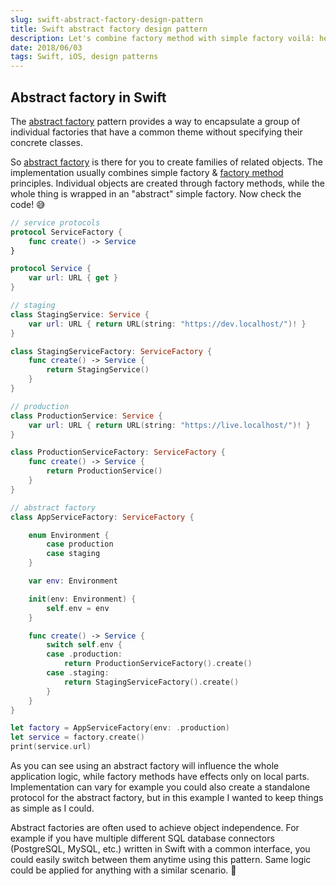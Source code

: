 ```yaml
---
slug: swift-abstract-factory-design-pattern
title: Swift abstract factory design pattern
description: Let's combine factory method with simple factory voilá: here is the abstract factory design pattern written in Swift language!
date: 2018/06/03
tags: Swift, iOS, design patterns
---
```


## Abstract factory in Swift

The [abstract factory](https://en.wikipedia.org/wiki/Abstract_factory_pattern) pattern provides a way to encapsulate a group of individual factories that have a common theme without specifying their concrete classes.

So [abstract factory](https://medium.com/jeremy-codes/the-abstract-factory-8bbfffc2f77c) is there for you to create families of related objects. The implementation usually combines simple factory & [factory method](https://stackoverflow.com/questions/5739611/differences-between-abstract-factory-pattern-and-factory-method) principles. Individual objects are created through factory methods, while the whole thing is wrapped in an "abstract" simple factory. Now check the code! 😅

```swift
// service protocols
protocol ServiceFactory {
    func create() -> Service
}

protocol Service {
    var url: URL { get }
}

// staging
class StagingService: Service {
    var url: URL { return URL(string: "https://dev.localhost/")! }
}

class StagingServiceFactory: ServiceFactory {
    func create() -> Service {
        return StagingService()
    }
}

// production
class ProductionService: Service {
    var url: URL { return URL(string: "https://live.localhost/")! }
}

class ProductionServiceFactory: ServiceFactory {
    func create() -> Service {
        return ProductionService()
    }
}

// abstract factory
class AppServiceFactory: ServiceFactory {

    enum Environment {
        case production
        case staging
    }

    var env: Environment

    init(env: Environment) {
        self.env = env
    }

    func create() -> Service {
        switch self.env {
        case .production:
            return ProductionServiceFactory().create()
        case .staging:
            return StagingServiceFactory().create()
        }
    }
}

let factory = AppServiceFactory(env: .production)
let service = factory.create()
print(service.url)
```

As you can see using an abstract factory will influence the whole application logic, while factory methods have effects only on local parts. Implementation can vary for example you could also create a standalone protocol for the abstract factory, but in this example I wanted to keep things as simple as I could.

Abstract factories are often used to achieve object independence. For example if you have multiple different SQL database connectors (PostgreSQL, MySQL, etc.) written in Swift with a common interface, you could easily switch between them anytime using this pattern. Same logic could be applied for anything with a similar scenario. 🤔
